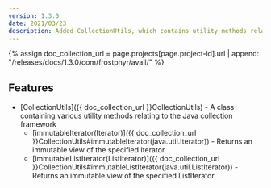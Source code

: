 ```yaml
---
version: 1.3.0
date: 2021/03/23
description: Added CollectionUtils, which contains utility methods relating to the Java collection framework
---
```


{% assign doc_collection_url = page.projects[page.project-id].url | append: "/releases/docs/1.3.0/com/frostphyr/avail/" %}

## Features

* [CollectionUtils]({{ doc_collection_url }}CollectionUtils) - A class containing various utility methods relating to the Java collection framework
    * [immutableIterator(Iterator)]({{ doc_collection_url }}CollectionUtils#immutableIterator(java.util.Iterator)) - Returns an immutable view of the specified Iterator
    * [immutableListIterator(ListIterator)]({{ doc_collection_url }}CollectionUtils#immutableListIterator(java.util.ListIterator)) - Returns an immutable view of the specified ListIterator